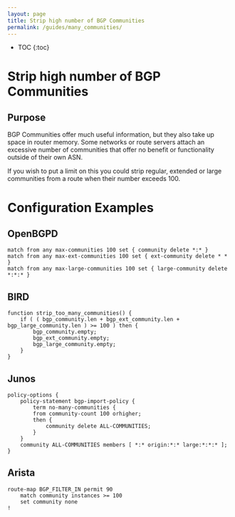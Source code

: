 ```yaml
---
layout: page
title: Strip high number of BGP Communities
permalink: /guides/many_communities/
---
```


* TOC
{:toc}

# Strip high number of BGP Communities

## Purpose

BGP Communities offer much useful information, but they also take up space in router memory.
Some networks or route servers attach an excessive number of communities that offer no benefit or functionality outside of their own ASN.

If you wish to put a limit on this you could strip regular, extended or large communities from a route when their number exceeds 100.

# Configuration Examples

## OpenBGPD

```
match from any max-communities 100 set { community delete *:* }
match from any max-ext-communities 100 set { ext-community delete * * }
match from any max-large-communities 100 set { large-community delete *:*:* }
```

## BIRD

```
function strip_too_many_communities() {
    if ( ( bgp_community.len + bgp_ext_community.len + bgp_large_community.len ) >= 100 ) then {
        bgp_community.empty;
        bgp_ext_community.empty;
        bgp_large_community.empty;
    }
}
```

## Junos

```
policy-options {
    policy-statement bgp-import-policy {
        term no-many-communities {
        from community-count 100 orhigher;
        then {
            community delete ALL-COMMUNITIES;
        }
    }
    community ALL-COMMUNITIES members [ *:* origin:*:* large:*:*:* ];
}
```

## Arista

```
route-map BGP_FILTER_IN permit 90
    match community instances >= 100
    set community none
!
```
